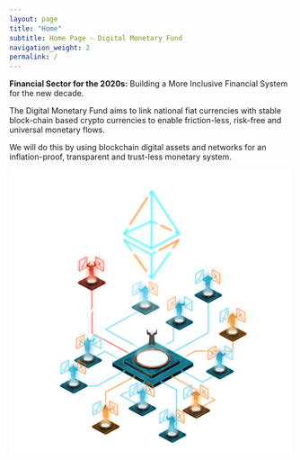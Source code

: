 ```yaml
---
layout: page
title: "Home"
subtitle: Home Page - Digital Monetary Fund
navigation_weight: 2
permalink: /
---
```


**Financial Sector for the 2020s:** Building a More Inclusive Financial System for the new decade.

The Digital Monetary Fund aims to link national fiat currencies with stable block-chain based crypto currencies to enable friction-less, risk-free and universal monetary flows. 

We will do this by using blockchain digital assets and networks for an inflation-proof, transparent and trust-less monetary system.

![DAO](/images/dao-2.png)
